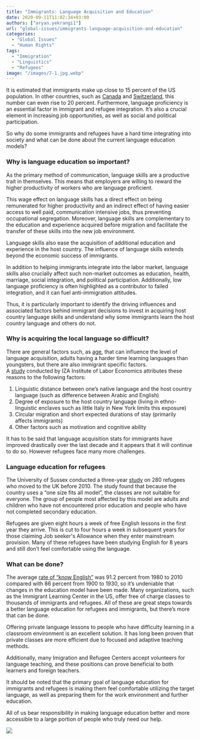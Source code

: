 ```yaml
---
title: "Immigrants: Language Acquisition and Education"
date: 2020-09-11T11:02:34+03:00
authors: ["aryan.yekrangi1"]
url: "global-issues/immigrants-language-acquisition-and-education"
categories:
  - "Global Issues"
  - "Human Rights"
tags:
  - "Immigration"
  - "Linguistics"
  - "Refugees"
image: "/images/7-1.jpg.webp"
---
```


It is estimated that immigrants make up close to 15 percent of the US population. In other countries, such as [Canada](https://www150.statcan.gc.ca/n1/daily-quotidien/171025/dq171025b-eng.htm) and [Switzerland,](https://www.blick.ch/news/schweiz/infografik-auslaender-in-zahlen-id7040362.html) this number can even rise to 20 percent. Furthermore, language proficiency is an essential factor in immigrant and refugee integration. It’s also a crucial element in increasing job opportunities, as well as social and political participation.

So why do some immigrants and refugees have a hard time integrating into society and what can be done about the current language education models?

### **Why is language education so important?**

As the primary method of communication, language skills are a productive trait in themselves. This means that employers are willing to reward the higher productivity of workers who are language proficient.

This wage effect on language skills has a direct effect on being remunerated for higher productivity and an indirect effect of having easier access to well paid, communication intensive jobs, thus preventing occupational segregation. Moreover, language skills are complementary to the education and experience acquired before migration and facilitate the transfer of these skills into the new job environment.

Language skills also ease the acquisition of additional education and experience in the host country. The influence of language skills extends beyond the economic success of immigrants.

In addition to helping immigrants integrate into the labor market, language skills also crucially affect such non-market outcomes as education, health, marriage, social integration, and political participation. Additionally, low language proficiency is often highlighted as a contributor to failed integration, and it can fuel anti-immigration attitudes.

Thus, it is particularly important to identify the driving influences and associated factors behind immigrant decisions to invest in acquiring host country language skills and understand why some immigrants learn the host country language and others do not.

### **Why is acquiring the local language so difficult**?

There are general factors such, as [age](https://files.eric.ed.gov/fulltext/ED296580.pdf), that can influence the level of language acquisition, adults having a harder time learning languages than youngsters, but there are also immigrant specific factors. A [study](https://wol.iza.org/uploads/articles/177/pdfs/what-drives-language-proficiency-of-immigrants.pdf) conducted by IZA Institute of Labor Economics attributes these reasons to the following factors:

1. Linguistic distance between one’s native language and the host country language (such as difference between Arabic and English)
2. Degree of exposure to the host country language (living in ethno-linguistic enclaves such as little Italy in New York limits this exposure)
3. Circular migration and short expected durations of stay (primarily affects immigrants)
4. Other factors such as motivation and cognitive ability

It has to be said that language acquisition stats for immigrants have improved drastically over the last decade and it appears that it will continue to do so. However refugees face many more challenges.

### **Language education for refugees**

The University of Sussex conducted a three-year [study](https://www.theguardian.com/society/2016/nov/16/language-barrier-refugees-english-classes-integration-esol) on 280 refugees who moved to the UK before 2010. The study found that because the country uses a “one size fits all model”, the classes are not suitable for everyone. The group of people most affected by this model are adults and children who have not encountered prior education and people who have not completed secondary education.

Refugees are given eight hours a week of free English lessons in the first year they arrive. This is cut to four hours a week in subsequent years for those claiming Job seeker's Allowance when they enter mainstream provision. Many of these refugees have been studying English for 8 years and still don’t feel comfortable using the language.

### **What can be done**?

The average [rate of “know English”](https://www.cato.org/publications/immigration-research-policy-brief/immigrants-learn-english-immigrants-language) was 91.2 percent from 1980 to 2010 compared with 86 percent from 1900 to 1930, so it’s undeniable that changes in the education model have been made. Many organizations, such as the Immigrant Learning Center in the US, offer free of charge classes to thousands of immigrants and refugees. All of these are great steps towards a better language education for refugees and immigrants, but there’s more that can be done.

Offering private language lessons to people who have difficulty learning in a classroom environment is an excellent solution. It has long been proven that private classes are more efficient due to focused and adaptive teaching methods.

Additionally, many Imigration and Refugee Centers accept volunteers for language teaching, and these positions can prove beneficial to both learners and foreign teachers.

It should be noted that the primary goal of language education for immigrants and refugees is making them feel comfortable utilizing the target language, as well as preparing them for the work environment and further education.

All of us bear responsibility in making language education better and more accessible to a large portion of people who truly need our help.

[![](/images/language-ad-1024x538.png)](https://un-aligned.org/register/)
